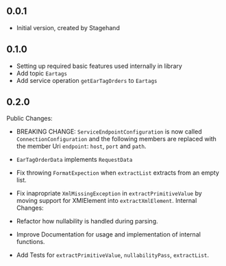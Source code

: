 ## 0.0.1

- Initial version, created by Stagehand

## 0.1.0

- Setting up required basic features used internally in library
- Add topic `Eartags`
- Add service operation `getEarTagOrders` to `Eartags`

## 0.2.0

Public Changes:

- BREAKING CHANGE: `ServiceEndpointConfiguration` is now called `ConnectionConfiguration` and the 
  following members are replaced with the member Uri `endpoint`: `host`, `port` and `path`.
- `EarTagOrderData` implements `RequestData`
- Fix throwing `FormatExpection` when `extractList` extracts from an empty list.
- Fix inapropriate `XmlMissingException` in `extractPrimitiveValue` by moving support for XMlElement
  into `extractXmlElement`.
Internal Changes:

- Refactor how nullability is handled during parsing.
- Improve Documentation for usage and implementation of internal functions.
- Add Tests for `extractPrimitiveValue`, `nullabilityPass`, `extractList`. 
